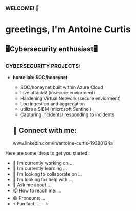 ### WELCOME! 👋<h1>greetings, I'm Antoine Curtis<h2>🖥️Cybersecurity enthusiast🖥️<hs>

  <h3>CYBERSECURITY PROJECTS:</h3>

- <b>home lab: SOC/honeynet</b>
  - SOC/honeynet built within Azure Cloud 
  - Live attacks! (insecure enviorment)
  - Hardening Virtual Network (secure enviorment)
  - Log ingestion and aggregation
  - utilize a SIEM (microsoft Sentinel)
  - Capturing incidents/ responding to incidents
  
  <h2> 🤳 Connect with me:</h2>www.linkedin.com/in/antoine-curtis-19380124a


  
  



Here are some ideas to get you started:

- 🔭 I’m currently working on ...
- 🌱 I’m currently learning ...
- 👯 I’m looking to collaborate on ...
- 🤔 I’m looking for help with ...
- 💬 Ask me about ...
- 📫 How to reach me: ...
- 😄 Pronouns: ...
- ⚡ Fun fact: ...
-->

<!--
**Roo87roo/Roo87roo** is a ✨ _special_ ✨ repository because its `README.md` (this file) appears on your GitHub profile.

Here are some ideas to get you started:

- 🔭 I’m currently working on ...
- 🌱 I’m currently learning ...
- 👯 I’m looking to collaborate on ...
- 🤔 I’m looking for help with ...
- 💬 Ask me about ...
- 📫 How to reach me: ...
- 😄 Pronouns: ...
- ⚡ Fun fact: ...
-->
